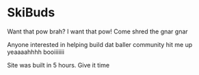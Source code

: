 # SkiBuds

Want that pow brah? I want that pow! Come shred the gnar gnar

Anyone interested in helping build dat baller community hit me up yeaaaahhhh booiiiiiii

Site was built in 5 hours. Give it time
